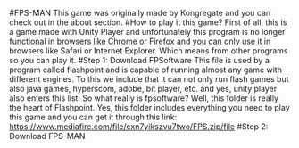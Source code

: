#FPS-MAN
This game was originally made by Kongregate and you can check out in the about section.
#How to play it this game?
First of all, this is a game made with Unity Player and unfortunately this program is no longer functional in browsers like Chrome or Firefox and you can only use it in browsers like Safari or Internet Explorer. Which means from other programs so you can play it.
#Step 1: Download FPSoftware
This file is used by a program called flashpoint and is capable of running almost any game with different engines. To this we include that it can not only run flash games but also java games, hyperscom, adobe, bit player, etc. and yes, unity player also enters this list. So what really is fpsoftware? Well, this folder is really the heart of Flashpoint. Yes, this folder includes everything you need to play this game and you can get it through this link: https://www.mediafire.com/file/cxn7yikszvu7two/FPS.zip/file
#Step 2: Download FPS-MAN
